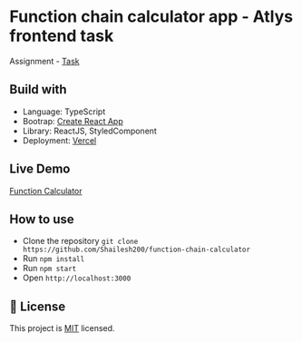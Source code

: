 # Function chain calculator app - Atlys frontend task
Assignment - [Task](https://goatlys.notion.site/Task-Frontend-Developer-10cd57ef738880f48777cfc9a9cdb28b)

## Build with

- Language: TypeScript
- Bootrap: [Create React App](https://github.com/facebook/create-react-app)
- Library: ReactJS, StyledComponent
- Deployment: [Vercel](https://vercel.com)

## Live Demo

[Function Calculator](https://function-chain-calculator-inky.vercel.app/)

## How to use

- Clone the repository `git clone https://github.com/Shailesh200/function-chain-calculator`
- Run `npm install`
- Run `npm start`
- Open `http://localhost:3000`

## 📝 License

This project is [MIT](./license.md) licensed.